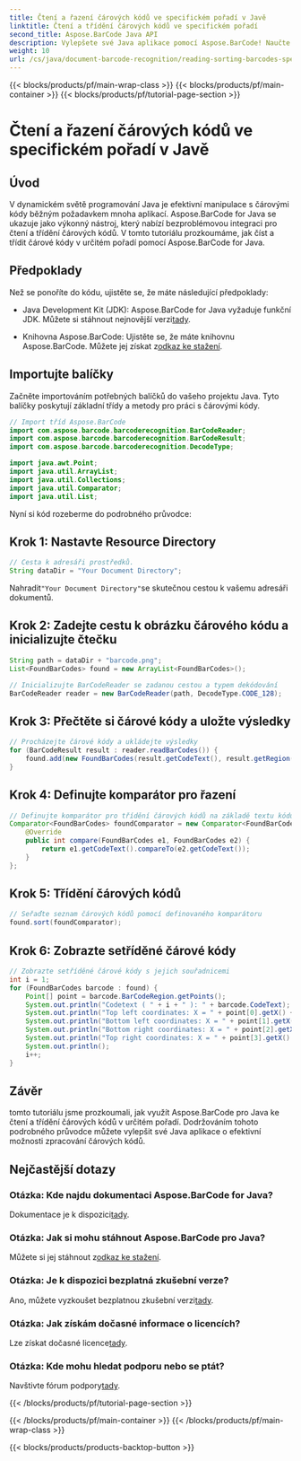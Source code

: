 ```yaml
---
title: Čtení a řazení čárových kódů ve specifickém pořadí v Javě
linktitle: Čtení a třídění čárových kódů ve specifickém pořadí
second_title: Aspose.BarCode Java API
description: Vylepšete své Java aplikace pomocí Aspose.BarCode! Naučte se efektivně číst a třídit čárové kódy. Postupujte podle našeho podrobného průvodce pro bezproblémovou integraci.
weight: 10
url: /cs/java/document-barcode-recognition/reading-sorting-barcodes-specific-order/
---
```


{{< blocks/products/pf/main-wrap-class >}}
{{< blocks/products/pf/main-container >}}
{{< blocks/products/pf/tutorial-page-section >}}

# Čtení a řazení čárových kódů ve specifickém pořadí v Javě


## Úvod

V dynamickém světě programování Java je efektivní manipulace s čárovými kódy běžným požadavkem mnoha aplikací. Aspose.BarCode for Java se ukazuje jako výkonný nástroj, který nabízí bezproblémovou integraci pro čtení a třídění čárových kódů. V tomto tutoriálu prozkoumáme, jak číst a třídit čárové kódy v určitém pořadí pomocí Aspose.BarCode for Java.

## Předpoklady

Než se ponoříte do kódu, ujistěte se, že máte následující předpoklady:

-  Java Development Kit (JDK): Aspose.BarCode for Java vyžaduje funkční JDK. Můžete si stáhnout nejnovější verzi[tady](https://www.oracle.com/java/technologies/javase-downloads.html).

-  Knihovna Aspose.BarCode: Ujistěte se, že máte knihovnu Aspose.BarCode. Můžete jej získat z[odkaz ke stažení](https://releases.aspose.com/barcode/java/).

## Importujte balíčky

Začněte importováním potřebných balíčků do vašeho projektu Java. Tyto balíčky poskytují základní třídy a metody pro práci s čárovými kódy.

```java
// Import tříd Aspose.BarCode
import com.aspose.barcode.barcoderecognition.BarCodeReader;
import com.aspose.barcode.barcoderecognition.BarCodeResult;
import com.aspose.barcode.barcoderecognition.DecodeType;

import java.awt.Point;
import java.util.ArrayList;
import java.util.Collections;
import java.util.Comparator;
import java.util.List;
```

Nyní si kód rozeberme do podrobného průvodce:

## Krok 1: Nastavte Resource Directory

```java
// Cesta k adresáři prostředků.
String dataDir = "Your Document Directory";
```

 Nahradit`"Your Document Directory"`se skutečnou cestou k vašemu adresáři dokumentů.

## Krok 2: Zadejte cestu k obrázku čárového kódu a inicializujte čtečku

```java
String path = dataDir + "barcode.png";
List<FoundBarCodes> found = new ArrayList<FoundBarCodes>();

// Inicializujte BarCodeReader se zadanou cestou a typem dekódování
BarCodeReader reader = new BarCodeReader(path, DecodeType.CODE_128);
```

## Krok 3: Přečtěte si čárové kódy a uložte výsledky

```java
// Procházejte čárové kódy a ukládejte výsledky
for (BarCodeResult result : reader.readBarCodes()) {
    found.add(new FoundBarCodes(result.getCodeText(), result.getRegion()));
}
```

## Krok 4: Definujte komparátor pro řazení

```java
// Definujte komparátor pro třídění čárových kódů na základě textu kódu
Comparator<FoundBarCodes> foundComparator = new Comparator<FoundBarCodes>() {
    @Override
    public int compare(FoundBarCodes e1, FoundBarCodes e2) {
        return e1.getCodeText().compareTo(e2.getCodeText());
    }
};
```

## Krok 5: Třídění čárových kódů

```java
// Seřaďte seznam čárových kódů pomocí definovaného komparátoru
found.sort(foundComparator);
```

## Krok 6: Zobrazte setříděné čárové kódy

```java
// Zobrazte setříděné čárové kódy s jejich souřadnicemi
int i = 1;
for (FoundBarCodes barcode : found) {
    Point[] point = barcode.BarCodeRegion.getPoints();
    System.out.println("Codetext ( " + i + " ): " + barcode.CodeText);
    System.out.println("Top left coordinates: X = " + point[0].getX() + ", Y = " + point[0].getY());
    System.out.println("Bottom left coordinates: X = " + point[1].getX() + ", Y = " + point[1].getY());
    System.out.println("Bottom right coordinates: X = " + point[2].getX() + ", Y = " + point[2].getY());
    System.out.println("Top right coordinates: X = " + point[3].getX() + ", Y = " + point[3].getY());
    System.out.println();
    i++;
}
```

## Závěr

tomto tutoriálu jsme prozkoumali, jak využít Aspose.BarCode pro Java ke čtení a třídění čárových kódů v určitém pořadí. Dodržováním tohoto podrobného průvodce můžete vylepšit své Java aplikace o efektivní možnosti zpracování čárových kódů.

## Nejčastější dotazy

### Otázka: Kde najdu dokumentaci Aspose.BarCode for Java?
 Dokumentace je k dispozici[tady](https://reference.aspose.com/barcode/java/).

### Otázka: Jak si mohu stáhnout Aspose.BarCode pro Java?
 Můžete si jej stáhnout z[odkaz ke stažení](https://releases.aspose.com/barcode/java/).

### Otázka: Je k dispozici bezplatná zkušební verze?
 Ano, můžete vyzkoušet bezplatnou zkušební verzi[tady](https://releases.aspose.com/).

### Otázka: Jak získám dočasné informace o licencích?
 Lze získat dočasné licence[tady](https://purchase.aspose.com/temporary-license/).

### Otázka: Kde mohu hledat podporu nebo se ptát?
 Navštivte fórum podpory[tady](https://forum.aspose.com/c/barcode/13).

{{< /blocks/products/pf/tutorial-page-section >}}

{{< /blocks/products/pf/main-container >}}
{{< /blocks/products/pf/main-wrap-class >}}

{{< blocks/products/products-backtop-button >}}

